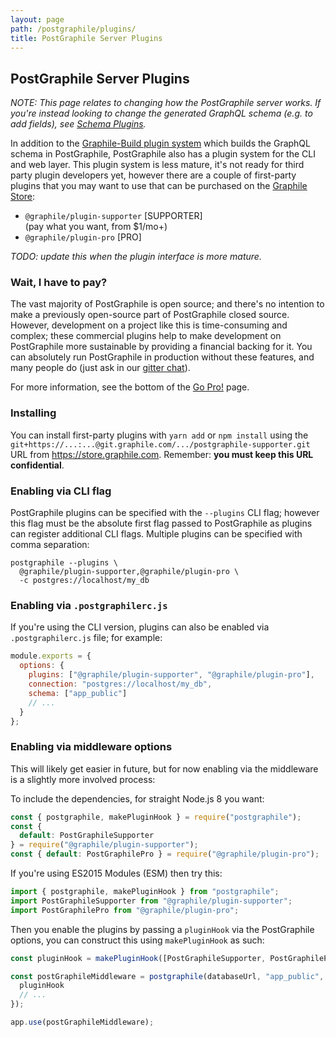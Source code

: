 ```yaml
---
layout: page
path: /postgraphile/plugins/
title: PostGraphile Server Plugins
---
```


## PostGraphile Server Plugins

_NOTE: This page relates to changing how the PostGraphile server works. If you're instead looking to change the generated GraphQL schema (e.g. to add fields), see [Schema Plugins](/postgraphile/extending/)._

In addition to the [Graphile-Build plugin system](/postgraphile/extending/)
which builds the GraphQL schema in PostGraphile, PostGraphile also has a plugin
system for the CLI and web layer. This plugin system is less mature, it's not
ready for third party plugin developers yet, however there are a couple of
first-party plugins that you may want to use that can be purchased on the
[Graphile Store](https://store.graphile.com):

* `@graphile/plugin-supporter` [SUPPORTER]  
  (pay what you want, from $1/mo+)
* `@graphile/plugin-pro` [PRO]

_TODO: update this when the plugin interface is more mature._

### Wait, I have to pay?

The vast majority of PostGraphile is open source; and there's no intention to
make a previously open-source part of PostGraphile closed source. However,
development on a project like this is time-consuming and complex; these
commercial plugins help to make development on PostGraphile more sustainable by
providing a financial backing for it. You can absolutely run PostGraphile in
production without these features, and many people do (just ask in our [gitter
chat](https://gitter.im/graphile/postgraphile)).

For more information, see the bottom of the [Go Pro!](/postgraphile/pricing/) page.

### Installing

You can install first-party plugins with `yarn add` or `npm install` using the
`git+https://...:...@git.graphile.com/.../postgraphile-supporter.git` URL from
https://store.graphile.com. Remember: **you must keep this URL confidential**.

### Enabling via CLI flag

PostGraphile plugins can be specified with the `--plugins` CLI flag; however
this flag must be the absolute first flag passed to PostGraphile as plugins can
register additional CLI flags. Multiple plugins can be specified with comma
separation:

```
postgraphile --plugins \
  @graphile/plugin-supporter,@graphile/plugin-pro \
  -c postgres://localhost/my_db
```

### Enabling via `.postgraphilerc.js`

If you're using the CLI version, plugins can also be enabled via
`.postgraphilerc.js` file; for example:

```js
module.exports = {
  options: {
    plugins: ["@graphile/plugin-supporter", "@graphile/plugin-pro"],
    connection: "postgres://localhost/my_db",
    schema: ["app_public"]
    // ...
  }
};
```

### Enabling via middleware options

This will likely get easier in future, but for now enabling via the middleware
is a slightly more involved process:

To include the dependencies, for straight Node.js 8 you want:

```js
const { postgraphile, makePluginHook } = require("postgraphile");
const {
  default: PostGraphileSupporter
} = require("@graphile/plugin-supporter");
const { default: PostGraphilePro } = require("@graphile/plugin-pro");
```

If you're using ES2015 Modules (ESM) then try this:

```js
import { postgraphile, makePluginHook } from "postgraphile";
import PostGraphileSupporter from "@graphile/plugin-supporter";
import PostGraphilePro from "@graphile/plugin-pro";
```

Then you enable the plugins by passing a `pluginHook` via the PostGraphile
options, you can construct this using `makePluginHook` as such:

```js
const pluginHook = makePluginHook([PostGraphileSupporter, PostGraphilePro]);

const postGraphileMiddleware = postgraphile(databaseUrl, "app_public", {
  pluginHook
  // ...
});

app.use(postGraphileMiddleware);
```
